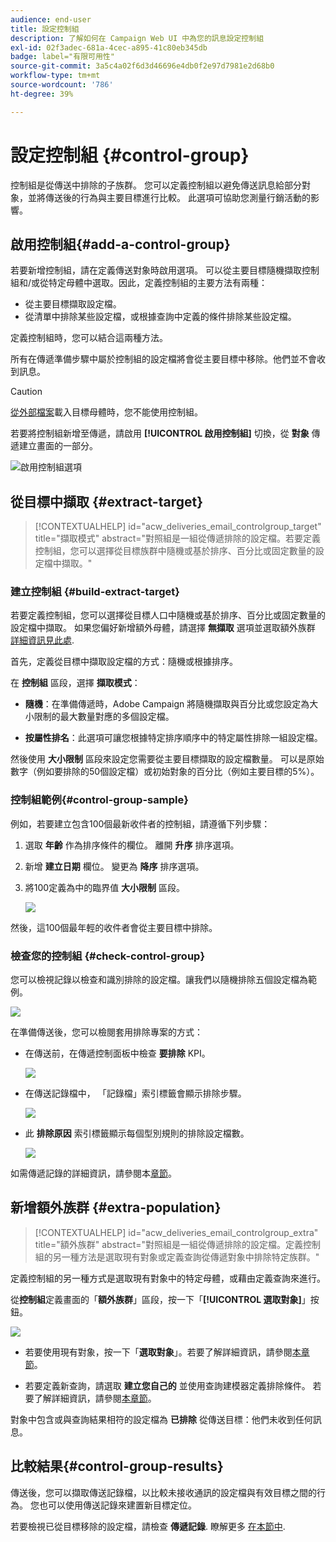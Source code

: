 ```yaml
---
audience: end-user
title: 設定控制組
description: 了解如何在 Campaign Web UI 中為您的訊息設定控制組
exl-id: 02f3adec-681a-4cec-a895-41c80eb345db
badge: label="有限可用性"
source-git-commit: 3a5c4a02f6d3d46696e4db0f2e97d7981e2d68b0
workflow-type: tm+mt
source-wordcount: '786'
ht-degree: 39%

---
```


# 設定控制組 {#control-group}

控制組是從傳送中排除的子族群。 您可以定義控制組以避免傳送訊息給部分對象，並將傳送後的行為與主要目標進行比較。 此選項可協助您測量行銷活動的影響。

## 啟用控制組{#add-a-control-group}

若要新增控制組，請在定義傳送對象時啟用選項。 可以從主要目標隨機擷取控制組和/或從特定母體中選取。因此，定義控制組的主要方法有兩種：

* 從主要目標擷取設定檔。
* 從清單中排除某些設定檔，或根據查詢中定義的條件排除某些設定檔。

定義控制組時，您可以結合這兩種方法。

所有在傳遞準備步驟中屬於控制組的設定檔將會從主要目標中移除。他們並不會收到訊息。

>[!CAUTION]
>
>[從外部檔案](file-audience.md)載入目標母體時，您不能使用控制組。

若要將控制組新增至傳遞，請啟用 **[!UICONTROL 啟用控制組]** 切換，從 **對象** 傳遞建立畫面的一部分。

![啟用控制組選項](assets/control-group1.png)


## 從目標中擷取 {#extract-target}

>[!CONTEXTUALHELP]
>id="acw_deliveries_email_controlgroup_target"
>title="擷取模式"
>abstract="對照組是一組從傳遞排除的設定檔。若要定義控制組，您可以選擇從目標族群中隨機或基於排序、百分比或固定數量的設定檔中擷取。"


### 建立控制組 {#build-extract-target}

若要定義控制組，您可以選擇從目標人口中隨機或基於排序、百分比或固定數量的設定檔中擷取。 如果您偏好新增額外母體，請選擇 **無擷取** 選項並選取額外族群 [詳細資訊見此處](#extra-population).

首先，定義從目標中擷取設定檔的方式：隨機或根據排序。

在 **控制組** 區段，選擇 **擷取模式**：

* **隨機**：在準備傳遞時，Adobe Campaign 將隨機擷取與百分比或您設定為大小限制的最大數量對應的多個設定檔。

* **按屬性排名**：此選項可讓您根據特定排序順序中的特定屬性排除一組設定檔。


然後使用 **大小限制** 區段來設定您需要從主要目標擷取的設定檔數量。 可以是原始數字（例如要排除的50個設定檔）或初始對象的百分比（例如主要目標的5%）。


### 控制組範例{#control-group-sample}

例如，若要建立包含100個最新收件者的控制組，請遵循下列步驟：

1. 選取 **年齡** 作為排序條件的欄位。 離開 **升序** 排序選項。
1. 新增 **建立日期** 欄位。 變更為 **降序** 排序選項。
1. 將100定義為中的臨界值 **大小限制** 區段。

   ![](assets/control-group2.png)

然後，這100個最年輕的收件者會從主要目標中排除。

### 檢查您的控制組 {#check-control-group}

您可以檢視記錄以檢查和識別排除的設定檔。讓我們以隨機排除五個設定檔為範例。

![](assets/control-group4.png)

在準備傳送後，您可以檢閱套用排除專案的方式：

* 在傳送前，在傳遞控制面板中檢查 **要排除** KPI。

  ![](assets/control-group5.png)

* 在傳送記錄檔中， 「記錄檔」索引標籤會顯示排除步驟。

  ![](assets/control-group-sample-logs.png)
<!--

 * The **Exclusion logs** tab displays each profile and the related exclusion **Reason**.

    ![](assets/control-group6.png)
-->

* 此 **排除原因** 索引標籤顯示每個型別規則的排除設定檔數。

  ![](assets/control-group7.png)

如需傳遞記錄的詳細資訊，請參閱本[章節](../monitor/delivery-logs.md)。

## 新增額外族群 {#extra-population}

>[!CONTEXTUALHELP]
>id="acw_deliveries_email_controlgroup_extra"
>title="額外族群"
>abstract="對照組是一組從傳遞排除的設定檔。定義控制組的另一種方法是選取現有對象或定義查詢從傳遞對象中排除特定族群。"

定義控制組的另一種方式是選取現有對象中的特定母體，或藉由定義查詢來進行。

從&#x200B;**控制組**&#x200B;定義畫面的「**額外族群**」區段，按一下「**[!UICONTROL 選取對象]**」按鈕。

![](assets/control-group3.png)

* 若要使用現有對象，按一下「**選取對象**」。若要了解詳細資訊，請參閱[本章節](add-audience.md)。

* 若要定義新查詢，請選取 **建立您自己的** 並使用查詢建模器定義排除條件。 若要了解詳細資訊，請參閱[本章節](../query/query-modeler-overview.md)。

對象中包含或與查詢結果相符的設定檔為 **已排除** 從傳送目標：他們未收到任何訊息。

## 比較結果{#control-group-results}

傳送後，您可以擷取傳送記錄檔，以比較未接收通訊的設定檔與有效目標之間的行為。 您也可以使用傳送記錄來建置新目標定位。

若要檢視已從目標移除的設定檔，請檢查 **傳遞記錄**. 瞭解更多 [在本節中](#check-control-group).


